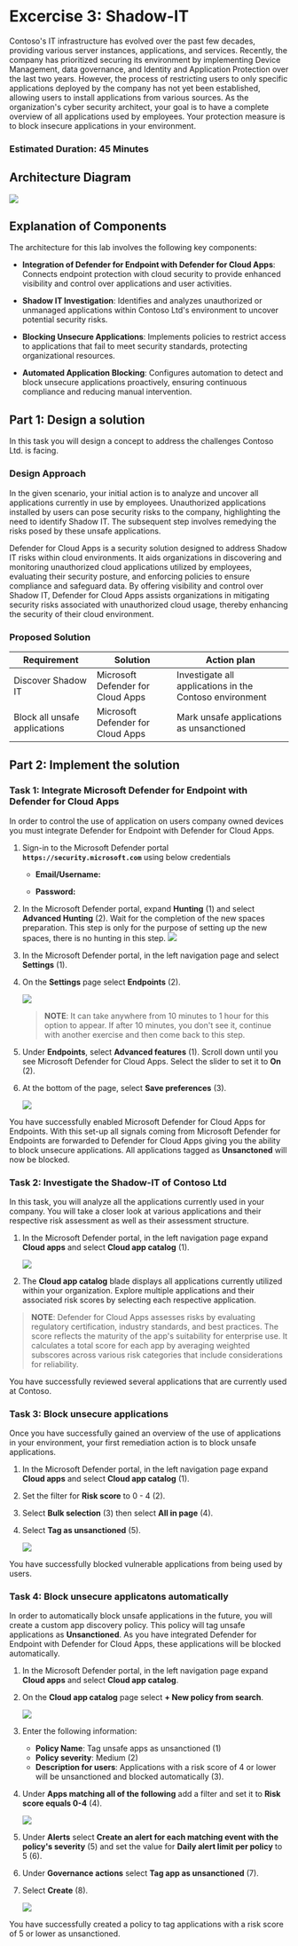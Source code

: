 # Excercise 3: Shadow-IT

Contoso's IT infrastructure has evolved over the past few decades, providing various server instances, applications, and services. Recently, the company has prioritized securing its environment by implementing Device Management, data governance, and Identity and Application Protection over the last two years. However, the process of restricting users to only specific applications deployed by the company has not yet been established, allowing users to install applications from various sources. As the organization's cyber security architect, your goal is to have a complete overview of all applications used by employees. Your protection measure is to block insecure applications in your environment.

### Estimated Duration: 45 Minutes

## Architecture Diagram


   ![](../media/lab02/lab2ex3.png)

## Explanation of Components

The architecture for this lab involves the following key components:  

- **Integration of Defender for Endpoint with Defender for Cloud Apps**: Connects endpoint protection with cloud security to provide enhanced visibility and control over applications and user activities.  

- **Shadow IT Investigation**: Identifies and analyzes unauthorized or unmanaged applications within Contoso Ltd's environment to uncover potential security risks.  

- **Blocking Unsecure Applications**: Implements policies to restrict access to applications that fail to meet security standards, protecting organizational resources.  

- **Automated Application Blocking**: Configures automation to detect and block unsecure applications proactively, ensuring continuous compliance and reducing manual intervention. 

## Part 1: Design a solution

In this task you will design a concept to address the challenges Contoso Ltd. is facing.

### Design Approach

In the given scenario, your initial action is to analyze and uncover all applications currently in use by employees. Unauthorized applications installed by users can pose security risks to the company, highlighting the need to identify Shadow IT. The subsequent step involves remedying the risks posed by these unsafe applications.

Defender for Cloud Apps is a security solution designed to address Shadow IT risks within cloud environments. It aids organizations in discovering and monitoring unauthorized cloud applications utilized by employees, evaluating their security posture, and enforcing policies to ensure compliance and safeguard data. By offering visibility and control over Shadow IT, Defender for Cloud Apps assists organizations in mitigating security risks associated with unauthorized cloud usage, thereby enhancing the security of their cloud environment.

### Proposed Solution

| Requirement                   | Solution                          | Action plan                                             |
| ----------------------------- | --------------------------------- | ------------------------------------------------------- |
| Discover Shadow IT            | Microsoft Defender for Cloud Apps | Investigate all applications in the Contoso environment |
| Block all unsafe applications | Microsoft Defender for Cloud Apps | Mark unsafe applications as unsanctioned                |

## Part 2: Implement the solution

### Task 1: Integrate Microsoft Defender for Endpoint with Defender for Cloud Apps

In order to control the use of application on users company owned devices you must integrate Defender for Endpoint with Defender for Cloud Apps.

1. Sign-in to the Microsoft Defender portal **`https://security.microsoft.com`** using below credentials

   - **Email/Username:** <inject key="AzureAdUserEmail"></inject>

   - **Password:** <inject key="AzureAdUserPassword"></inject>

1. In the Microsoft Defender portal, expand **Hunting** (1) and select **Advanced Hunting** (2). Wait for the completion of the new spaces preparation. This step is only for the purpose of setting up the new spaces, there is no hunting in this step.
   ![](../media/lab02/1.png)

1. In the Microsoft Defender portal, in the left navigation page and select **Settings** (1).

1. On the **Settings** page select **Endpoints** (2).

   ![](../media/lab02/2.png)

   > **NOTE**: It can take anywhere from 10 minutes to 1 hour for this option to appear. If after 10 minutes, you don't see it, continue with another exercise and then come back to this step.

1. Under **Endpoints**, select **Advanced features** (1). Scroll down until you see Microsoft Defender for Cloud Apps. Select the slider to set it to **On** (2).
1. At the bottom of the page, select **Save preferences** (3).

   ![](../media/lab02/3.png)

You have successfully enabled Microsoft Defender for Cloud Apps for Endpoints. With this set-up all signals coming from Microsoft Defender for Endpoints are forwarded to Defender for Cloud Apps giving you the ability to block unsecure applications. All applications tagged as **Unsanctoned** will now be blocked.

### Task 2: Investigate the Shadow-IT of Contoso Ltd

In this task, you will analyze all the applications currently used in your company. You will take a closer look at various applications and their respective risk assessment as well as their assessment structure.

1. In the Microsoft Defender portal, in the left navigation page expand **Cloud apps** and select **Cloud app catalog** (1).

   ![](../media/lab02/4.png)

1. The **Cloud app catalog** blade displays all applications currently utilized within your organization. Explore multiple applications and their associated risk scores by selecting each respective application.

>**NOTE**: Defender for Cloud Apps assesses risks by evaluating regulatory certification, industry standards, and best practices. The score reflects the maturity of the app's suitability for enterprise use. It calculates a total score for each app by averaging weighted subscores across various risk categories that include considerations for reliability.

You have successfully reviewed several applications that are currently used at Contoso.

### Task 3: Block unsecure applications

Once you have successfully gained an overview of the use of applications in your environment, your first remediation action is to block unsafe applications.

1. In the Microsoft Defender portal, in the left navigation page expand **Cloud apps** and select **Cloud app catalog** (1).
1. Set the filter for **Risk score** to 0 - 4 (2).
1. Select **Bulk selection** (3) then select **All in page** (4).
1. Select **Tag as unsanctioned** (5).

   ![](../media/lab02/5.png)

You have successfully blocked vulnerable applications from being used by users.

### Task 4: Block unsecure applicatons automatically

In order to automatically block unsafe applications in the future, you will create a custom app discovery policy. This policy will tag unsafe applications as **Unsanctioned**. As you have integrated Defender for Endpoint with Defender for Cloud Apps, these applications will be blocked automatically.

1. In the Microsoft Defender portal, in the left navigation page expand **Cloud apps** and select **Cloud app catalog**.
1. On the **Cloud app catalog** page select **+ New policy from search**.

   ![](../media/lab02/6.png)

1. Enter the following information:
   - **Policy Name**: Tag unsafe apps as unsanctioned (1)
   - **Policy severity**: Medium (2)
   - **Description for users**: Applications with a risk score of 4 or lower will be unsanctioned and blocked automatically (3).
1. Under **Apps matching all of the following** add a filter and set it to **Risk score equals 0-4** (4).

    ![](../media/lab02/7.png)
1. Under **Alerts** select **Create an alert for each matching event with the policy's severity** (5) and set the value for **Daily alert limit per policy** to 5 (6).
1. Under **Governance actions** select **Tag app as unsanctioned** (7).
1. Select **Create** (8).

    ![](../media/lab02/8.png)

You have successfully created a policy to tag applications with a risk score of 5 or lower as unsanctioned.

